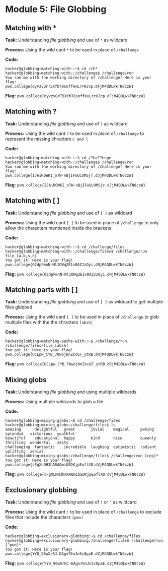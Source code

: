 # Module 5: File Globbing
## Matching with *

**Task:** Understanding _file globbing_ and use of `*` as wildcard

**Process:** Using the wild card `*` to be used in place of `/challenge`

**Code:**</br>
```
hacker@globbing~matching-with-:~$ cd /ch*
hacker@globbing~matching-with-:/challenge$ /challenge/run
You ran me with the working directory of /challenge! Here is your flag:
pwn.college{oyvzvGrT5XYb78soffevLrrHJcp.dFjM4QDLwkTN0czW}
```


**Flag:** `pwn.college{oyvzvGrT5XYb78soffevLrrHJcp.dFjM4QDLwkTN0czW}`
</br>

## Matching with ?

**Task:** Understanding _file globbing_ and use of `?` as wildcard

**Process:** Using the wild card `?` to be used in place of `/challenge` to  represent the missing chracters `c and l`

**Code:**</br>
```
hacker@globbing~matching-with-:~$ cd /?ha??enge
hacker@globbing~matching-with-:/challenge$ /challenge/run
You ran me with the working directory of /challenge! Here is your flag:
pwn.college{IJAiROWKI_o7W-nBjIFuULUMSjr.dJjM4QDLwkTN0czW}
```


**Flag:** `pwn.college{IJAiROWKI_o7W-nBjIFuULUMSjr.dJjM4QDLwkTN0czW}`
</br>

## Matching with [ ]

**Task:** Understanding _file globbing_ and use of `[ ]` as wildcard

**Process:** Using the wild card `[ ]` to be used in place of `/challenge` to only allow the characters mentioned inside the brackets

**Code:**</br>
```
hacker@globbing~matching-with-:~$ cd /challenge/files
hacker@globbing~matching-with-:/challenge/files$ /challenge/run file_[a,b,s,h]
You got it! Here is your flag!
pwn.college{02dpFmnN-Ml1OWq2E1v8AZJzOyi.dNjM4QDLwkTN0czW}
```
**Flag:** `pwn.college{02dpFmnN-Ml1OWq2E1v8AZJzOyi.dNjM4QDLwkTN0czW}`
</br>

## Matching parts with [ ]

**Task:** Understanding _file globbing_ and use of `[ ]` as wildcard to get multiple files globbed

**Process:** Using the wild card `[ ]` to be used in place of `/challenge` to glob multiple files with the the chracters `[absh]`

**Code:**</br>
```
hacker@globbing~matching-paths-with-:~$ /challenge/run /challenge/files/file_[absh]
You got it! Here is your flag!
pwn.college{UCLpw_CYB_70wojKnZscGF_ytRB.dRjM4QDLwkTN0czW}
```


**Flag:** `pwn.college{UCLpw_CYB_70wojKnZscGF_ytRB.dRjM4QDLwkTN0czW}`
</br>

## Mixing globs

**Task:** Understanding _file globbing_ and using multiple wildcards

**Process:** Using multiple wildcards to glob a file

**Code:**</br>
```
hacker@globbing~mixing-globs:~$ cd /challenge/files
hacker@globbing~mixing-globs:/challenge/files$ ls
amazing      delightful   great       jovial    magical     pwning   splendid   victorious  youthful
beautiful    educational  happy       kind      nice        queenly  thrilling  wonderful   zesty
challenging  fantastic    incredible  laughing  optimistic  radiant  uplifting  xenial
hacker@globbing~mixing-globs:/challenge/files$ /challenge/run [cep]*
You got it! Here is your flag!
pwn.college{cFgXLNH3hARAQmiUSDKjpEoflX0.dVjM4QDLwkTN0czW}
```

**Flag:** `pwn.college{cFgXLNH3hARAQmiUSDKjpEoflX0.dVjM4QDLwkTN0czW}`
</br>

## Exclusionary globbing

**Task:** Understanding _file globbing_ and use of `!` or `^` as wildcard

**Process:** Using the wild card `!` to be used in place of `/challenge` to exclude files that include the characters `[pwn]`

**Code:**</br>
```
hacker@globbing~exclusionary-globbing:~$ cd /challenge/files
hacker@globbing~exclusionary-globbing:/challenge/files$ /challenge/run [^pwn]*
You got it! Here is your flag!
pwn.college{YYO_96wXrRJ-DAgv76nJn5c0paE.dZjM4QDLwkTN0czW}
```


**Flag:** `pwn.college{YYO_96wXrRJ-DAgv76nJn5c0paE.dZjM4QDLwkTN0czW}`
</br>

